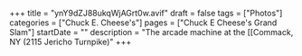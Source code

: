 +++
title = "ynY9dZJ88ukqWjAGrt0w.avif"
draft = false
tags = ["Photos"]
categories = ["Chuck E. Cheese's"]
pages = ["Chuck E Cheese's Grand Slam"]
startDate = ""
description = "The arcade machine at the [[Commack, NY (2115 Jericho Turnpike)"
+++
